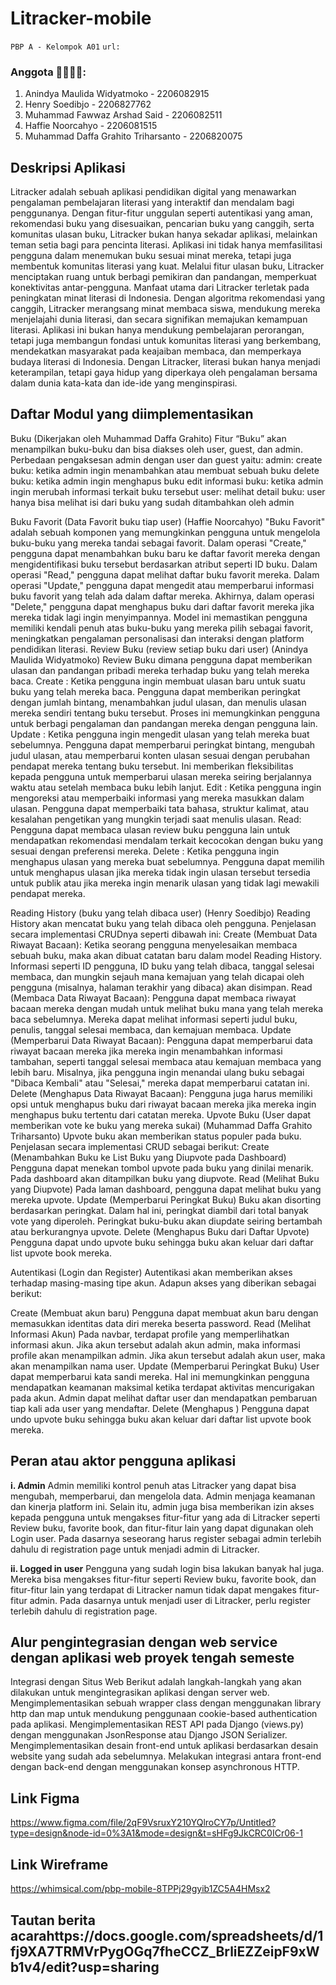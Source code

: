 # Litracker-mobile

`PBP A - Kelompok A01`
`url:	`

### Anggota 👨‍💻👩‍💻:
1. Anindya Maulida Widyatmoko - 2206082915
2. Henry Soedibjo - 2206827762
3. Muhammad Fawwaz Arshad Said - 2206082511
4. Haffie Noorcahyo - 2206081515
5. Muhammad Daffa Grahito Triharsanto - 2206820075


## Deskripsi Aplikasi
Litracker adalah sebuah aplikasi pendidikan digital yang menawarkan pengalaman pembelajaran literasi yang interaktif dan mendalam bagi penggunanya. Dengan fitur-fitur unggulan seperti autentikasi yang aman, rekomendasi buku yang disesuaikan, pencarian buku yang canggih, serta komunitas ulasan buku, Litracker bukan hanya sekadar aplikasi, melainkan teman setia bagi para pencinta literasi. Aplikasi ini tidak hanya memfasilitasi pengguna dalam menemukan buku sesuai minat mereka, tetapi juga membentuk komunitas literasi yang kuat. 
Melalui fitur ulasan buku, Litracker menciptakan ruang untuk berbagi pemikiran dan pandangan, memperkuat konektivitas antar-pengguna. Manfaat utama dari Litracker terletak pada peningkatan minat literasi di Indonesia. Dengan algoritma rekomendasi yang canggih, Litracker merangsang minat membaca siswa, mendukung mereka menjelajahi dunia literasi, dan secara signifikan memajukan kemampuan literasi. Aplikasi ini bukan hanya mendukung pembelajaran perorangan, tetapi juga membangun fondasi untuk komunitas literasi yang berkembang, mendekatkan masyarakat pada keajaiban membaca, dan memperkaya budaya literasi di Indonesia. Dengan Litracker, literasi bukan hanya menjadi keterampilan, tetapi gaya hidup yang diperkaya oleh pengalaman bersama dalam dunia kata-kata dan ide-ide yang menginspirasi.

## Daftar Modul yang diimplementasikan
Buku (Dikerjakan oleh Muhammad Daffa Grahito)
Fitur “Buku” akan menampilkan buku-buku dan bisa diakses oleh user, guest, dan admin. Perbedaan pengaksesan admin dengan user dan guest yaitu:
admin:
create buku: ketika admin ingin menambahkan atau membuat sebuah buku
delete buku: ketika admin ingin menghapus buku
edit informasi buku: ketika admin ingin merubah informasi terkait buku tersebut
user:
melihat detail buku: user hanya bisa melihat isi dari buku yang sudah ditambahkan oleh admin

Buku Favorit (Data Favorit buku tiap user) (Haffie Noorcahyo)
"Buku Favorit" adalah sebuah komponen yang memungkinkan pengguna untuk mengelola buku-buku yang mereka tandai sebagai favorit. Dalam operasi "Create," pengguna dapat menambahkan buku baru ke daftar favorit mereka dengan mengidentifikasi buku tersebut berdasarkan atribut seperti ID buku. Dalam operasi "Read," pengguna dapat melihat daftar buku favorit mereka. Dalam operasi "Update," pengguna dapat mengedit atau memperbarui informasi buku favorit yang telah ada dalam daftar mereka. Akhirnya, dalam operasi "Delete," pengguna dapat menghapus buku dari daftar favorit mereka jika mereka tidak lagi ingin menyimpannya. Model ini memastikan pengguna memiliki kendali penuh atas buku-buku yang mereka pilih sebagai favorit, meningkatkan pengalaman personalisasi dan interaksi dengan platform pendidikan literasi.
Review Buku (review setiap buku dari user) (Anindya Maulida Widyatmoko)
Review Buku dimana pengguna dapat memberikan ulasan dan pandangan pribadi mereka terhadap buku yang telah mereka baca. 
Create :
Ketika pengguna ingin membuat ulasan baru untuk suatu buku yang telah mereka baca. Pengguna dapat memberikan peringkat dengan jumlah bintang, menambahkan judul ulasan, dan menulis ulasan mereka sendiri tentang buku tersebut. Proses ini memungkinkan pengguna untuk berbagi pengalaman dan pandangan mereka dengan pengguna lain.
Update :
Ketika pengguna ingin mengedit ulasan yang telah mereka buat sebelumnya. Pengguna dapat memperbarui peringkat bintang, mengubah judul ulasan, atau memperbarui konten ulasan sesuai dengan perubahan pendapat mereka tentang buku tersebut. Ini memberikan fleksibilitas kepada pengguna untuk memperbarui ulasan mereka seiring berjalannya waktu atau setelah membaca buku lebih lanjut.
Edit :
Ketika pengguna ingin mengoreksi atau memperbaiki informasi yang mereka masukkan dalam ulasan. Pengguna dapat memperbaiki tata bahasa, struktur kalimat, atau kesalahan pengetikan yang mungkin terjadi saat menulis ulasan.
Read:
Pengguna dapat membaca ulasan review buku pengguna lain untuk mendapatkan rekomendasi mendalam terkait kecocokan dengan buku yang sesuai dengan preferensi mereka.
Delete :
Ketika pengguna ingin menghapus ulasan yang mereka buat sebelumnya. Pengguna dapat memilih untuk menghapus ulasan jika mereka tidak ingin ulasan tersebut tersedia untuk publik atau jika mereka ingin menarik ulasan yang tidak lagi mewakili pendapat mereka.

Reading History (buku yang telah dibaca user) (Henry Soedibjo)
Reading History akan mencatat buku yang telah dibaca oleh pengguna. Penjelasan secara implementasi CRUDnya seperti dibawah ini:
Create (Membuat Data Riwayat Bacaan):
Ketika seorang pengguna menyelesaikan membaca sebuah buku, maka akan dibuat catatan baru dalam model Reading History.
Informasi seperti ID pengguna, ID buku yang telah dibaca, tanggal selesai membaca, dan mungkin sejauh mana kemajuan yang telah dicapai oleh pengguna (misalnya, halaman terakhir yang dibaca) akan disimpan.
Read (Membaca Data Riwayat Bacaan):
Pengguna dapat membaca riwayat bacaan mereka dengan mudah untuk melihat buku mana yang telah mereka baca sebelumnya. Mereka dapat melihat informasi seperti judul buku, penulis, tanggal selesai membaca, dan kemajuan membaca.
Update (Memperbarui Data Riwayat Bacaan):
Pengguna dapat memperbarui data riwayat bacaan mereka jika mereka ingin menambahkan informasi tambahan, seperti tanggal selesai membaca atau kemajuan membaca yang lebih baru.
Misalnya, jika pengguna ingin menandai ulang buku sebagai "Dibaca Kembali" atau "Selesai," mereka dapat memperbarui catatan ini.
Delete (Menghapus Data Riwayat Bacaan):
Pengguna juga harus memiliki opsi untuk menghapus buku dari riwayat bacaan mereka jika mereka ingin menghapus buku tertentu dari catatan mereka.
Upvote Buku (User dapat memberikan vote ke buku yang mereka sukai) (Muhammad Daffa Grahito Triharsanto)
Upvote buku akan memberikan status populer pada buku. Penjelasan secara implementasi CRUD sebagai berikut:
Create (Menambahkan Buku ke List Buku yang Diupvote pada Dashboard)
Pengguna dapat menekan tombol upvote pada buku yang dinilai menarik. Pada dashboard akan ditampilkan buku yang diupvote.
Read (Melihat Buku yang Diupvote)
Pada laman dashboard, pengguna dapat melihat buku yang mereka upvote.
Update (Memperbarui Peringkat Buku)
Buku akan disorting berdasarkan peringkat. Dalam hal ini, peringkat diambil dari total banyak vote yang diperoleh. Peringkat buku-buku akan diupdate seiring bertambah atau berkurangnya upvote.
Delete (Menghapus Buku dari Daftar Upvote)
Pengguna dapat undo upvote buku sehingga buku akan keluar dari daftar list upvote book mereka.

Autentikasi (Login dan Register)
Autentikasi akan memberikan akses terhadap masing-masing tipe akun. Adapun akses yang diberikan sebagai berikut:

Create (Membuat akun baru)
Pengguna dapat membuat akun baru dengan memasukkan identitas data diri mereka beserta password.
Read (Melihat Informasi Akun)
Pada navbar, terdapat profile yang memperlihatkan informasi akun. Jika akun tersebut adalah akun admin, maka informasi profile akan menampilkan admin. Jika akun tersebut adalah akun user, maka akan menampilkan nama user.
Update (Memperbarui Peringkat Buku)
User dapat memperbarui kata sandi mereka. Hal ini memungkinkan pengguna mendapatkan keamanan maksimal ketika terdapat aktivitas mencurigakan pada akun.
Admin dapat melihat daftar user dan mendapatkan pembaruan tiap kali ada user yang mendaftar.
Delete (Menghapus )
Pengguna dapat undo upvote buku sehingga buku akan keluar dari daftar list upvote book mereka.


## Peran atau aktor pengguna aplikasi
**i. Admin**
Admin memiliki kontrol penuh atas Litracker yang dapat  bisa mengubah, memperbarui, dan mengelola data. Admin menjaga keamanan dan kinerja platform ini. Selain itu, admin juga bisa memberikan izin akses kepada pengguna untuk mengakses fitur-fitur yang ada di Litracker seperti Review buku, favorite book, dan fitur-fitur lain yang dapat digunakan oleh Login user. Pada dasarnya seseorang harus register sebagai admin terlebih dahulu di registration page untuk menjadi admin di Litracker.

**ii. Logged in user**
Pengguna yang sudah login bisa lakukan banyak hal juga. Mereka bisa mengakses fitur-fitur seperti Review buku, favorite book, dan fitur-fitur lain yang terdapat di Litracker namun tidak dapat mengakes fitur-fitur admin. Pada dasarnya untuk menjadi user di Litracker, perlu register terlebih dahulu di registration page.  

## Alur pengintegrasian dengan web service dengan aplikasi web proyek tengah semeste
Integrasi dengan Situs Web
Berikut adalah langkah-langkah yang akan dilakukan untuk mengintegrasikan aplikasi dengan server web.
Mengimplementasikan sebuah wrapper class dengan menggunakan library http dan map untuk mendukung penggunaan cookie-based authentication pada aplikasi.
Mengimplementasikan REST API pada Django (views.py) dengan menggunakan JsonResponse atau Django JSON Serializer.
Mengimplementasikan desain front-end untuk aplikasi berdasarkan desain website yang sudah ada sebelumnya.
Melakukan integrasi antara front-end dengan back-end dengan menggunakan konsep asynchronous HTTP.

## Link Figma
https://www.figma.com/file/2qF9VsruxY210YQlroCY7p/Untitled?type=design&node-id=0%3A1&mode=design&t=sHFg9JkCRC0ICr06-1 

## Link Wireframe
https://whimsical.com/pbp-mobile-8TPPj29gyib1ZC5A4HMsx2 

## Tautan berita acarahttps://docs.google.com/spreadsheets/d/1fj9XA7TRMVrPygOGq7fheCCZ_BrliEZZeipF9xWb1v4/edit?usp=sharing 
